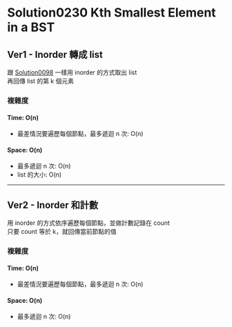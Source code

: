 # Solution0230 Kth Smallest Element in a BST

## Ver1 - Inorder 轉成 list

跟 [Solution0098](../Solution0051_0100/Solution0098.md) 一樣用 inorder 的方式取出 list  
再回傳 list 的第 k 個元素  

### 複雜度

#### Time: O(n)
- 最差情況要遍歷每個節點，最多遞迴 n 次: O(n)

#### Space: O(n)
- 最多遞迴 n 次: O(n)
- list 的大小: O(n)

---

## Ver2 - Inorder 和計數

用 inorder 的方式依序遍歷每個節點，並做計數記錄在 count  
只要 count 等於 k，就回傳當前節點的值
  
### 複雜度

#### Time: O(n)
- 最差情況要遍歷每個節點，最多遞迴 n 次: O(n)

#### Space: O(n)
- 最多遞迴 n 次: O(n)